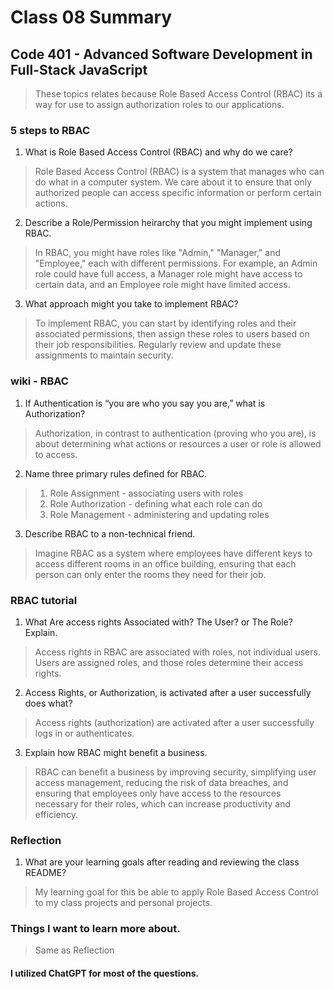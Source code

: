 # Class 08 Summary
## Code 401 - Advanced Software Development in Full-Stack JavaScript

> These topics relates because Role Based Access Control (RBAC) its a way for use to assign authorization roles to our applications.

### 5 steps to RBAC
1. What is Role Based Access Control (RBAC) and why do we care?
> Role Based Access Control (RBAC) is a system that manages who can do what in a computer system. We care about it to ensure that only authorized people can access specific information or perform certain actions.
2. Describe a Role/Permission heirarchy that you might implement using RBAC.
> In RBAC, you might have roles like "Admin," "Manager," and "Employee," each with different permissions. For example, an Admin role could have full access, a Manager role might have access to certain data, and an Employee role might have limited access.
3. What approach might you take to implement RBAC?
> To implement RBAC, you can start by identifying roles and their associated permissions, then assign these roles to users based on their job responsibilities. Regularly review and update these assignments to maintain security.

### wiki - RBAC
1. If Authentication is “you are who you say you are,” what is Authorization?
> Authorization, in contrast to authentication (proving who you are), is about determining what actions or resources a user or role is allowed to access.
2. Name three primary rules defined for RBAC.
> 1. Role Assignment - associating users with roles
> 2. Role Authorization - defining what each role can do
> 3. Role Management - administering and updating roles
3. Describe RBAC to a non-technical friend.
> Imagine RBAC as a system where employees have different keys to access different rooms in an office building, ensuring that each person can only enter the rooms they need for their job.

### RBAC tutorial
1. What Are access rights Associated with? The User? or The Role? Explain.
> Access rights in RBAC are associated with roles, not individual users. Users are assigned roles, and those roles determine their access rights.
2. Access Rights, or Authorization, is activated after a user successfully does what?
> Access rights (authorization) are activated after a user successfully logs in or authenticates.
3. Explain how RBAC might benefit a business.
> RBAC can benefit a business by improving security, simplifying user access management, reducing the risk of data breaches, and ensuring that employees only have access to the resources necessary for their roles, which can increase productivity and efficiency.

### Reflection
1. What are your learning goals after reading and reviewing the class README?
> My learning goal for this be able to apply Role Based Access Control to my class projects and personal projects.

### Things I want to learn more about.
> Same as Reflection

#### I utilized ChatGPT for most of the questions.